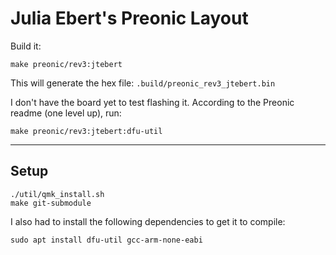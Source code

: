# Julia Ebert's Preonic Layout

Build it:

```shell
make preonic/rev3:jtebert
```

This will generate the hex file: `.build/preonic_rev3_jtebert.bin`

I don't have the board yet to test flashing it. According to the Preonic readme (one level up), run:

```shell
make preonic/rev3:jtebert:dfu-util
```

---

## Setup

```shell
./util/qmk_install.sh
make git-submodule
```

I also had to install the following dependencies to get it to compile:

```shell
sudo apt install dfu-util gcc-arm-none-eabi
```